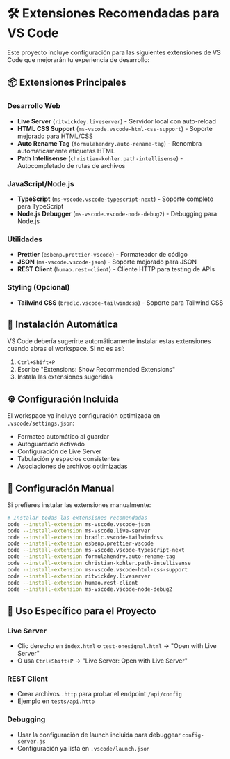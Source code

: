 # 🛠️ Extensiones Recomendadas para VS Code

Este proyecto incluye configuración para las siguientes extensiones de VS Code que mejorarán tu experiencia de desarrollo:

## 📦 Extensiones Principales

### Desarrollo Web
- **Live Server** (`ritwickdey.liveserver`) - Servidor local con auto-reload
- **HTML CSS Support** (`ms-vscode.vscode-html-css-support`) - Soporte mejorado para HTML/CSS
- **Auto Rename Tag** (`formulahendry.auto-rename-tag`) - Renombra automáticamente etiquetas HTML
- **Path Intellisense** (`christian-kohler.path-intellisense`) - Autocompletado de rutas de archivos

### JavaScript/Node.js
- **TypeScript** (`ms-vscode.vscode-typescript-next`) - Soporte completo para TypeScript
- **Node.js Debugger** (`ms-vscode.vscode-node-debug2`) - Debugging para Node.js

### Utilidades
- **Prettier** (`esbenp.prettier-vscode`) - Formateador de código
- **JSON** (`ms-vscode.vscode-json`) - Soporte mejorado para JSON
- **REST Client** (`humao.rest-client`) - Cliente HTTP para testing de APIs

### Styling (Opcional)
- **Tailwind CSS** (`bradlc.vscode-tailwindcss`) - Soporte para Tailwind CSS

## 🚀 Instalación Automática

VS Code debería sugerirte automáticamente instalar estas extensiones cuando abras el workspace. Si no es así:

1. `Ctrl+Shift+P`
2. Escribe "Extensions: Show Recommended Extensions"
3. Instala las extensiones sugeridas

## ⚙️ Configuración Incluida

El workspace ya incluye configuración optimizada en `.vscode/settings.json`:

- Formateo automático al guardar
- Autoguardado activado
- Configuración de Live Server
- Tabulación y espacios consistentes
- Asociaciones de archivos optimizadas

## 🔧 Configuración Manual

Si prefieres instalar las extensiones manualmente:

```bash
# Instalar todas las extensiones recomendadas
code --install-extension ms-vscode.vscode-json
code --install-extension ms-vscode.live-server
code --install-extension bradlc.vscode-tailwindcss
code --install-extension esbenp.prettier-vscode
code --install-extension ms-vscode.vscode-typescript-next
code --install-extension formulahendry.auto-rename-tag
code --install-extension christian-kohler.path-intellisense
code --install-extension ms-vscode.vscode-html-css-support
code --install-extension ritwickdey.liveserver
code --install-extension humao.rest-client
code --install-extension ms-vscode.vscode-node-debug2
```

## 🎯 Uso Específico para el Proyecto

### Live Server
- Clic derecho en `index.html` o `test-onesignal.html` → "Open with Live Server"
- O usa `Ctrl+Shift+P` → "Live Server: Open with Live Server"

### REST Client
- Crear archivos `.http` para probar el endpoint `/api/config`
- Ejemplo en `tests/api.http`

### Debugging
- Usar la configuración de launch incluida para debuggear `config-server.js`
- Configuración ya lista en `.vscode/launch.json`

